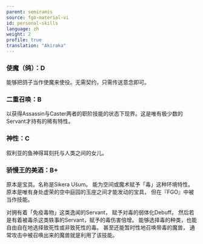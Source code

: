 ```yaml
---
parent: semiramis
source: fgo-material-vi
id: personal-skills
language: zh
weight: 2
profile: true
translation: "Akiraka"
---
```


### 使魔（鸽）：D

能够把鸽子当作使魔来使役。无需契约，只需传送意念即可。

### 二重召唤：B

以获得Assassin与Caster两者的职阶技能的状态下现界。这是唯有极少数的Servant才持有的稀有特性。

### 神性：C

叙利亚的鱼神得耳刻托与人类之间的女儿。

### 骄慢王的美酒：B+

原本是宝具。名称是Sikera Ušum。
能为空间或魔术赋予「毒」这种环境特性。
原本是唯有身处虚荣的空中庭园的玉座之间才能发动的宝具，
但在『FGO』中被当作技能。

对拥有着「免疫毒物」这类逸闻的Servant，
赋予对毒的弱体化Debuff。
然后若是有着被毒杀这类轶事的Servant，赋予的毒伤害倍增。
能够选择毒的种类，也能自由自在地选择致死性或非致死性的毒。
甚至还能暂时性地召唤带毒的魔兽，
通常攻击中被召唤出来的魔兽就是利用了该技能。
